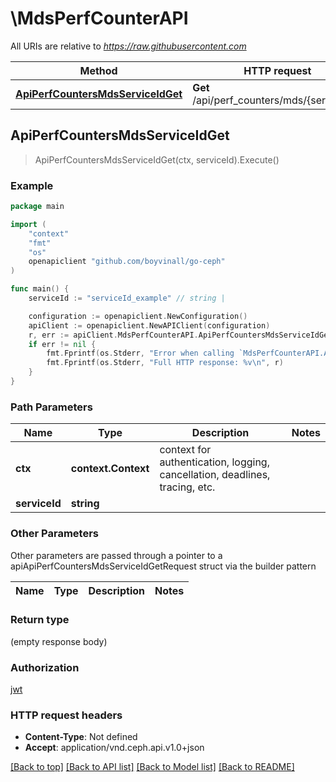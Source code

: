 # \MdsPerfCounterAPI

All URIs are relative to *https://raw.githubusercontent.com*

Method | HTTP request | Description
------------- | ------------- | -------------
[**ApiPerfCountersMdsServiceIdGet**](MdsPerfCounterAPI.md#ApiPerfCountersMdsServiceIdGet) | **Get** /api/perf_counters/mds/{service_id} | 



## ApiPerfCountersMdsServiceIdGet

> ApiPerfCountersMdsServiceIdGet(ctx, serviceId).Execute()



### Example

```go
package main

import (
	"context"
	"fmt"
	"os"
	openapiclient "github.com/boyvinall/go-ceph"
)

func main() {
	serviceId := "serviceId_example" // string | 

	configuration := openapiclient.NewConfiguration()
	apiClient := openapiclient.NewAPIClient(configuration)
	r, err := apiClient.MdsPerfCounterAPI.ApiPerfCountersMdsServiceIdGet(context.Background(), serviceId).Execute()
	if err != nil {
		fmt.Fprintf(os.Stderr, "Error when calling `MdsPerfCounterAPI.ApiPerfCountersMdsServiceIdGet``: %v\n", err)
		fmt.Fprintf(os.Stderr, "Full HTTP response: %v\n", r)
	}
}
```

### Path Parameters


Name | Type | Description  | Notes
------------- | ------------- | ------------- | -------------
**ctx** | **context.Context** | context for authentication, logging, cancellation, deadlines, tracing, etc.
**serviceId** | **string** |  | 

### Other Parameters

Other parameters are passed through a pointer to a apiApiPerfCountersMdsServiceIdGetRequest struct via the builder pattern


Name | Type | Description  | Notes
------------- | ------------- | ------------- | -------------


### Return type

 (empty response body)

### Authorization

[jwt](../README.md#jwt)

### HTTP request headers

- **Content-Type**: Not defined
- **Accept**: application/vnd.ceph.api.v1.0+json

[[Back to top]](#) [[Back to API list]](../README.md#documentation-for-api-endpoints)
[[Back to Model list]](../README.md#documentation-for-models)
[[Back to README]](../README.md)

